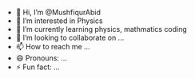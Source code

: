 - 👋 Hi, I’m @MushfiqurAbid
- 👀 I’m interested in Physics
- 🌱 I’m currently learning physics, mathmatics coding
- 💞️ I’m looking to collaborate on ...
- 📫 How to reach me ...
- 😄 Pronouns: ...
- ⚡ Fun fact: ...

<!---
MushfiqurAbid/MushfiqurAbid is a ✨ special ✨ repository because its `README.md` (this file) appears on your GitHub profile.
You can click the Preview link to take a look at your changes.
--->
